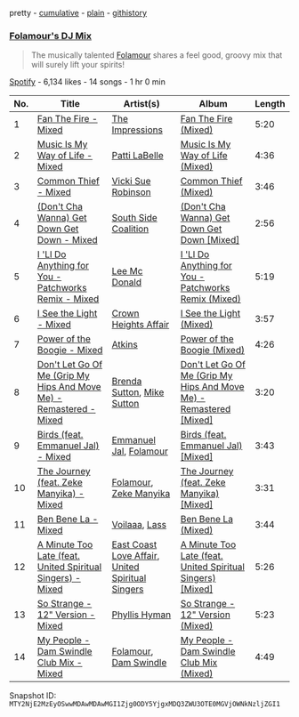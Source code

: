 pretty - [cumulative](/playlists/cumulative/37i9dQZF1DWV1OrS6TwOVZ.md) - [plain](/playlists/plain/37i9dQZF1DWV1OrS6TwOVZ) - [githistory](https://github.githistory.xyz/mackorone/spotify-playlist-archive/blob/main/playlists/plain/37i9dQZF1DWV1OrS6TwOVZ)

### [Folamour's DJ Mix](https://open.spotify.com/playlist/37i9dQZF1DWV1OrS6TwOVZ)

> The musically talented <a href="">Folamour</a> shares a feel good, groovy mix that will surely lift your spirits!

[Spotify](https://open.spotify.com/user/spotify) - 6,134 likes - 14 songs - 1 hr 0 min

| No. | Title | Artist(s) | Album | Length |
|---|---|---|---|---|
| 1 | [Fan The Fire \- Mixed](https://open.spotify.com/track/22kb0oLeqkRvKV0swoyNAE) | [The Impressions](https://open.spotify.com/artist/1b1N51wmSK0ckxFAMPSSHO) | [Fan The Fire \(Mixed\)](https://open.spotify.com/album/4m3CK8Wkarde46NB3tXMQF) | 5:20 |
| 2 | [Music Is My Way of Life \- Mixed](https://open.spotify.com/track/5ZsNee7HYdvkP9hmp39buf) | [Patti LaBelle](https://open.spotify.com/artist/0ty0xha1dbprYIUAQufkFn) | [Music Is My Way of Life \(Mixed\)](https://open.spotify.com/album/5gPGMmplcUQMyT7I2FGvgI) | 4:36 |
| 3 | [Common Thief \- Mixed](https://open.spotify.com/track/78QbUZOOW0mTByf1F92ZNl) | [Vicki Sue Robinson](https://open.spotify.com/artist/25pwh5JrKHzLv2FTPSvoqa) | [Common Thief \(Mixed\)](https://open.spotify.com/album/4PVGFg6yXPHShkkgClu4z9) | 3:46 |
| 4 | [\(Don't Cha Wanna\) Get Down Get Down \- Mixed](https://open.spotify.com/track/2jhmeqhUmHfo3MO9yifqRk) | [South Side Coalition](https://open.spotify.com/artist/6r6dCMCFeXVJuw7f11an5j) | [\(Don't Cha Wanna\) Get Down Get Down \[Mixed\]](https://open.spotify.com/album/7Bb1U3M2vaLeYVEDgLHJa5) | 2:56 |
| 5 | [I 'Ll Do Anything for You \- Patchworks Remix \- Mixed](https://open.spotify.com/track/1m784d3ryn6bHmzBqUdaYD) | [Lee Mc Donald](https://open.spotify.com/artist/6rhX1tUeua5s4rMlqEITbL) | [I 'Ll Do Anything for You \- Patchworks Remix \(Mixed\)](https://open.spotify.com/album/4k41OpK3PdhG2isMPN5MJY) | 5:19 |
| 6 | [I See the Light \- Mixed](https://open.spotify.com/track/4yKEdJjxhKLZJHg1Ucjg7f) | [Crown Heights Affair](https://open.spotify.com/artist/3X9xSaKYs3EY8l74Hgy5rz) | [I See the Light \(Mixed\)](https://open.spotify.com/album/05fVKQwispqjo5zLskVsZR) | 3:57 |
| 7 | [Power of the Boogie \- Mixed](https://open.spotify.com/track/1NU5ffxAf8IX7mvjS3JU7Y) | [Atkins](https://open.spotify.com/artist/4s41vfMZ3FccrMNpagCvjL) | [Power of the Boogie \(Mixed\)](https://open.spotify.com/album/1nkfCExDWharXj9VSR04UE) | 4:26 |
| 8 | [Don't Let Go Of Me \(Grip My Hips And Move Me\) \- Remastered \- Mixed](https://open.spotify.com/track/3hihK1NuAzdyK7BcAOOpD8) | [Brenda Sutton](https://open.spotify.com/artist/669A20lUkItj23gFpTw0Zb), [Mike Sutton](https://open.spotify.com/artist/1NtQSQp88aPayMu5nBg0cY) | [Don't Let Go Of Me \(Grip My Hips And Move Me\) \- Remastered \[Mixed\]](https://open.spotify.com/album/5aOqfERBstBpu0yD5ePw3W) | 3:20 |
| 9 | [Birds \(feat\. Emmanuel Jal\) \- Mixed](https://open.spotify.com/track/33g29SW6fOdI9ysT15UERU) | [Emmanuel Jal](https://open.spotify.com/artist/2yWskGGwMOlBGeIAVgfsgm), [Folamour](https://open.spotify.com/artist/6pJY5At9SiMpAOBrw9YosS) | [Birds \(feat\. Emmanuel Jal\) \[Mixed\]](https://open.spotify.com/album/5DWV5CmsSpMx91alLi4wgq) | 3:43 |
| 10 | [The Journey \(feat\. Zeke Manyika\) \- Mixed](https://open.spotify.com/track/4bJbkStBOuK138ouOnY60E) | [Folamour](https://open.spotify.com/artist/6pJY5At9SiMpAOBrw9YosS), [Zeke Manyika](https://open.spotify.com/artist/1jYJpzl4Ytb9eXGoFprU0n) | [The Journey \(feat\. Zeke Manyika\) \[Mixed\]](https://open.spotify.com/album/2QSXmZEDV2GZa7Jvj42sGa) | 3:31 |
| 11 | [Ben Bene La \- Mixed](https://open.spotify.com/track/4FS03hJBwke7c8B5xkYQBY) | [Voilaaa](https://open.spotify.com/artist/6MQoRoLtsUg7Fzi5nJGmC1), [Lass](https://open.spotify.com/artist/3MRiVXzyKKIlt0WyYEQAkh) | [Ben Bene La \(Mixed\)](https://open.spotify.com/album/62IvO782tXbhY6HS2uuDlN) | 3:44 |
| 12 | [A Minute Too Late \(feat\. United Spiritual Singers\) \- Mixed](https://open.spotify.com/track/5qczWpMT2GNzuZofitf699) | [East Coast Love Affair](https://open.spotify.com/artist/0FKqQAbZijrpGaRw6PqDDI), [United Spiritual Singers](https://open.spotify.com/artist/5tDNT5r82KAQoCGcmRL4tS) | [A Minute Too Late \(feat\. United Spiritual Singers\) \[Mixed\]](https://open.spotify.com/album/0Wuh70ZoF5iK6qIqBvKINF) | 5:26 |
| 13 | [So Strange \- 12" Version \- Mixed](https://open.spotify.com/track/3bQqqluQikAyrw2tbSte4y) | [Phyllis Hyman](https://open.spotify.com/artist/3oqSDVaf6RoBGreqOlgUpv) | [So Strange \- 12" Version \(Mixed\)](https://open.spotify.com/album/4jhz4lUgvpsE2ejg9wewqq) | 5:23 |
| 14 | [My People \- Dam Swindle Club Mix \- Mixed](https://open.spotify.com/track/3YoGm2xigPwS5xgMDvRAHe) | [Folamour](https://open.spotify.com/artist/6pJY5At9SiMpAOBrw9YosS), [Dam Swindle](https://open.spotify.com/artist/6hJtgCB3L5cnJSND7sp6GU) | [My People \- Dam Swindle Club Mix \(Mixed\)](https://open.spotify.com/album/0ZoO5VjfEmSEYPgMop9RaJ) | 4:49 |

Snapshot ID: `MTY2NjE2MzEyOSwwMDAwMDAwMGI1Zjg0ODY5YjgxMDQ3ZWU3OTE0MGVjOWNkNzljZGI1`
